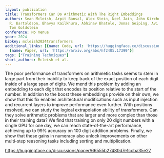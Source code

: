 ```yaml
---
layout: publication
title: Transformers Can Do Arithmetic With The Right Embeddings
authors: Sean Mcleish, Arpit Bansal, Alex Stein, Neel Jain, John Kirchenbauer, Brian
  R. Bartoldson, Bhavya Kailkhura, Abhinav Bhatele, Jonas Geiping, Avi Schwarzschild,
  Tom Goldstein
conference: No Venue
year: 2024
bibkey: mcleish2024transformers
additional_links: [{name: Code, url: 'https://huggingface.co/discussions/paper/66555b27480d7e1ccba35e27'},
  {name: Paper, url: 'https://arxiv.org/abs/hf2405.17399'}]
tags: ["Training Techniques"]
short_authors: Mcleish et al.
---
```

The poor performance of transformers on arithmetic tasks seems to stem in large part from their inability to keep track of the exact position of each digit inside of a large span of digits. We mend this problem by adding an embedding to each digit that encodes its position relative to the start of the number. In addition to the boost these embeddings provide on their own, we show that this fix enables architectural modifications such as input injection and recurrent layers to improve performance even further. With positions resolved, we can study the logical extrapolation ability of transformers. Can they solve arithmetic problems that are larger and more complex than those in their training data? We find that training on only 20 digit numbers with a single GPU for one day, we can reach state-of-the-art performance, achieving up to 99% accuracy on 100 digit addition problems. Finally, we show that these gains in numeracy also unlock improvements on other multi-step reasoning tasks including sorting and multiplication.

https://huggingface.co/discussions/paper/66555b27480d7e1ccba35e27